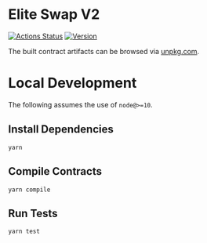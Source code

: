 # Elite Swap V2

[![Actions Status](https://github.com/EthereumEliteswap/eliteswap-v2-core/workflows/CI/badge.svg)](https://github.com/EthereumEliteswap/eliteswap-v2-core/actions)
[![Version](https://img.shields.io/npm/v/@eliteswap/v2-core)](https://www.npmjs.com/package/@eliteswap/v2-core)

The built contract artifacts can be browsed via [unpkg.com](https://unpkg.com/browse/@eliteswap/v2-core@2.0.5/).

# Local Development

The following assumes the use of `node@>=10`.

## Install Dependencies

`yarn`

## Compile Contracts

`yarn compile`

## Run Tests

`yarn test`
